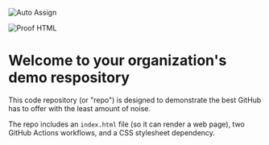 ![Auto Assign](https://github.com/Malesforfemales22/demo-repository/actions/workflows/auto-assign.yml/badge.svg)

![Proof HTML](https://github.com/Malesforfemales22/demo-repository/actions/workflows/proof-html.yml/badge.svg)

# Welcome to your organization's demo respository
This code repository (or "repo") is designed to demonstrate the best GitHub has to offer with the least amount of noise.

The repo includes an `index.html` file (so it can render a web page), two GitHub Actions workflows, and a CSS stylesheet dependency.
